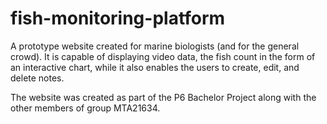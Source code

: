 # fish-monitoring-platform
A prototype website created for marine biologists (and for the general crowd). It is capable of displaying video data, the fish count in the form of an interactive chart, while it also enables the users to create, edit, and delete notes. 

The website was created as part of the P6 Bachelor Project along with the other members of group MTA21634.
